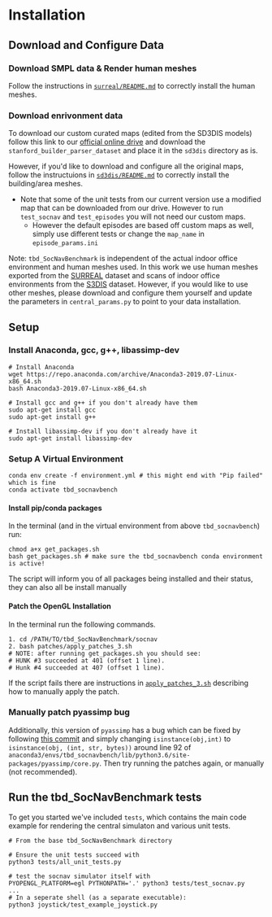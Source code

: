 # Installation

## Download and Configure Data

### Download SMPL data & Render human meshes
Follow the instructions in [`surreal/README.md`](https://github.com/CMU-TBD/tbd_SocNavBenchmark/blob/master/surreal/README.md) to correctly install the human meshes.

### Download enrivonment data
To download our custom curated maps (edited from the SD3DIS models) follow this link to our [official online drive](https://drive.google.com/drive/folders/1LAySlmE9dwrTghnL3Y5gE62K5cDJkPm1?usp=sharing) and download the `stanford_builder_parser_dataset` and place it in the `sd3dis` directory as is. 

However, if you'd like to download and configure all the original maps, follow the instructuions in [`sd3dis/README.md`](https://github.com/CMU-TBD/tbd_SocNavBenchmark/blob/master/sd3dis/README.md) to correctly install the building/area meshes. 
- Note that some of the unit tests from our current version use a modified map that can be downloaded from our drive. However to run `test_socnav` and `test_episodes` you will not need our custom maps. 
  - However the default episodes are based off custom maps as well, simply use different tests or change the `map_name` in `episode_params.ini`

Note: `tbd_SocNavBenchmark` is independent of the actual indoor office environment and human meshes used. In this work we use human meshes exported from the [SURREAL](https://www.di.ens.fr/willow/research/surreal/data/) dataset and scans of indoor office environments from the [S3DIS](http://buildingparser.stanford.edu/dataset.html) dataset. However, if you would like to use other meshes, please download and configure them yourself and update the parameters in `central_params.py` to point to your data installation.

## Setup
### Install Anaconda, gcc, g++, libassimp-dev
```
# Install Anaconda
wget https://repo.anaconda.com/archive/Anaconda3-2019.07-Linux-x86_64.sh
bash Anaconda3-2019.07-Linux-x86_64.sh

# Install gcc and g++ if you don't already have them
sudo apt-get install gcc
sudo apt-get install g++

# Install libassimp-dev if you don't already have it
sudo apt-get install libassimp-dev
```

### Setup A Virtual Environment
```
conda env create -f environment.yml # this might end with "Pip failed" which is fine
conda activate tbd_socnavbench
```

#### Install pip/conda packages
In the terminal (and in the virtual environment from above `tbd_socnavbench`) run:
```
chmod a+x get_packages.sh
bash get_packages.sh # make sure the tbd_socnavbench conda environment is active!
```
The script will inform you of all packages being installed and their status, they can also all be install manually


#### Patch the OpenGL Installation
In the terminal run the following commands.
```
1. cd /PATH/TO/tbd_SocNavBenchmark/socnav
2. bash patches/apply_patches_3.sh
# NOTE: after running get_packages.sh you should see:
# HUNK #3 succeeded at 401 (offset 1 line).
# Hunk #4 succeeded at 407 (offset 1 line).
```
If the script fails there are instructions in [`apply_patches_3.sh`](https://github.com/CMU-TBD/tbd_SocNavBenchmark/blob/master/socnav/patches/apply_patches_3.sh) describing how to manually apply the patch. 

### Manually patch pyassimp bug
Additionally, this version of `pyassimp` has a bug which can be fixed by following [this commit](https://github.com/assimp/assimp/commit/b6d3cbcb61f4cc4c42678d5f183351f95c97c8d4) and simply changing `isinstance(obj,int)` to `isinstance(obj, (int, str, bytes))` around line 92 of `anaconda3/envs/tbd_socnavbench/lib/python3.6/site-packages/pyassimp/core.py`. Then try running the patches again, or manually (not recommended).


## Run the tbd_SocNavBenchmark tests
To get you started we've included `tests`, which contains the main code example for rendering the central simulaton and various unit tests. 

```
# From the base tbd_SocNavBenchmark directory

# Ensure the unit tests succeed with 
python3 tests/all_unit_tests.py 

# test the socnav simulator itself with 
PYOPENGL_PLATFORM=egl PYTHONPATH='.' python3 tests/test_socnav.py
...
# In a seperate shell (as a separate executable):
python3 joystick/test_example_joystick.py 
```
